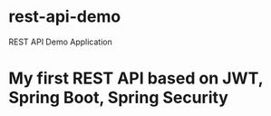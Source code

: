 # rest-api-demo
REST API Demo Application
# My first REST API based on JWT, Spring Boot, Spring Security

